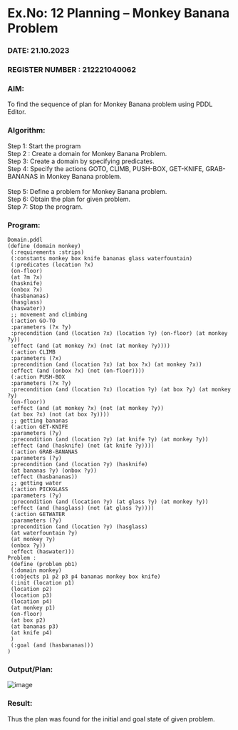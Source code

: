 # Ex.No: 12  Planning –  Monkey Banana Problem
### DATE: 21.10.2023                                                                         
### REGISTER NUMBER : 212221040062
### AIM: 
To find the sequence of plan for Monkey Banana problem using PDDL Editor.
###  Algorithm:
Step 1:  Start the program <br> 
Step 2 : Create a domain for Monkey Banana Problem. <br> 
Step 3:  Create a domain by specifying predicates. <br> 
Step 4: Specify the actions GOTO, CLIMB, PUSH-BOX, GET-KNIFE, GRAB-BANANAS in Monkey Banana problem.<br>  
Step 5:   Define a problem for Monkey Banana problem.<br> 
Step 6:  Obtain the plan for given problem.<br> 
Step 7: Stop the program.<br> 
### Program:
```
Domain.pddl 
(define (domain monkey) 
 (:requirements :strips) 
 (:constants monkey box knife bananas glass waterfountain) 
 (:predicates (location ?x) 
 (on-floor) 
 (at ?m ?x) 
 (hasknife) 
 (onbox ?x) 
 (hasbananas) 
 (hasglass) 
 (haswater)) 
 ;; movement and climbing 
 (:action GO-TO 
 :parameters (?x ?y) 
 :precondition (and (location ?x) (location ?y) (on-floor) (at monkey ?y)) 
 :effect (and (at monkey ?x) (not (at monkey ?y)))) 
 (:action CLIMB 
 :parameters (?x) 
 :precondition (and (location ?x) (at box ?x) (at monkey ?x)) 
 :effect (and (onbox ?x) (not (on-floor)))) 
 (:action PUSH-BOX 
 :parameters (?x ?y) 
 :precondition (and (location ?x) (location ?y) (at box ?y) (at monkey ?y) 
 (on-floor)) 
 :effect (and (at monkey ?x) (not (at monkey ?y)) 
 (at box ?x) (not (at box ?y)))) 
 ;; getting bananas 
 (:action GET-KNIFE 
 :parameters (?y) 
 :precondition (and (location ?y) (at knife ?y) (at monkey ?y)) 
 :effect (and (hasknife) (not (at knife ?y)))) 
 (:action GRAB-BANANAS 
 :parameters (?y) 
 :precondition (and (location ?y) (hasknife) 
 (at bananas ?y) (onbox ?y)) 
 :effect (hasbananas)) 
 ;; getting water 
 (:action PICKGLASS 
 :parameters (?y) 
 :precondition (and (location ?y) (at glass ?y) (at monkey ?y)) 
 :effect (and (hasglass) (not (at glass ?y)))) 
 (:action GETWATER 
 :parameters (?y) 
 :precondition (and (location ?y) (hasglass) 
 (at waterfountain ?y) 
 (at monkey ?y) 
 (onbox ?y)) 
 :effect (haswater))) 
Problem : 
 (define (problem pb1) 
 (:domain monkey) 
 (:objects p1 p2 p3 p4 bananas monkey box knife) 
 (:init (location p1) 
 (location p2) 
 (location p3) 
 (location p4) 
 (at monkey p1) 
 (on-floor) 
 (at box p2) 
 (at bananas p3) 
 (at knife p4) 
 ) 
 (:goal (and (hasbananas))) 
) 
```

### Output/Plan:
![image](https://github.com/Jai-Pradhiksha/Artificial-Intelligence/assets/100289733/61b3ffb2-1b7b-460a-bad6-1d4aeaa84f7d)



### Result:
Thus the plan was found for the initial and goal state of given problem.
